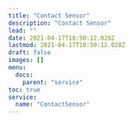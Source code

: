 ```yaml
---
title: "Contact Sensor"
description: "Contact Sensor"
lead: ""
date: 2021-04-17T18:50:12.028Z
lastmod: 2021-04-17T18:50:12.028Z
draft: false
images: []
menu:
  docs:
    parent: "service"
toc: true
service:
  name: "ContactSensor"
---
```

